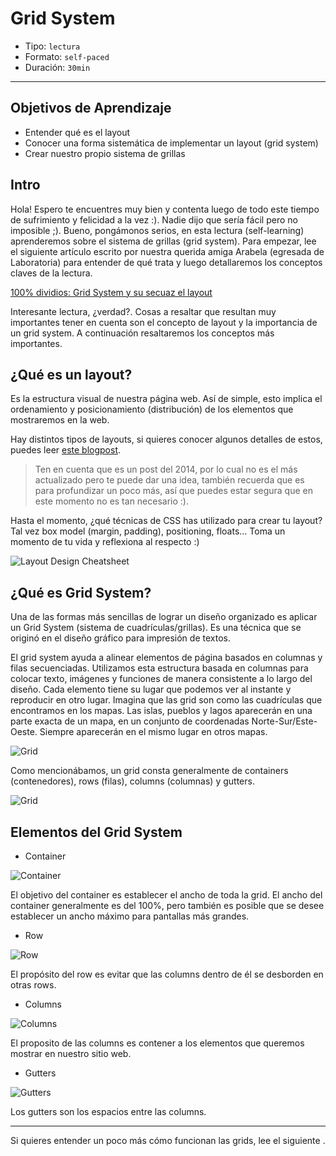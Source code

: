 # Grid System

- Tipo: `lectura`
- Formato: `self-paced`
- Duración: `30min`

***

## Objetivos de Aprendizaje

- Entender qué es el layout
- Conocer una forma sistemática de implementar un layout (grid system)
- Crear nuestro propio sistema de grillas

## Intro

Hola! Espero te encuentres muy bien y contenta luego de todo este tiempo de
sufrimiento y felicidad a la vez :). Nadie dijo que sería fácil pero no
imposible ;). Bueno, pongámonos serios, en esta lectura (self-learning)
aprenderemos sobre el sistema de grillas (grid system). Para empezar, lee el
siguiente artículo escrito por nuestra querida amiga Arabela (egresada de
Laboratoria) para entender de qué trata y luego detallaremos los conceptos
claves de la lectura.

[100% dividios: Grid System y su secuaz el layout](https://medium.com/laboratoria-how-to/cien-por-ciento-divididos-grid-system-y-su-secuaz-el-layout-545e8a90d63e)

Interesante lectura, ¿verdad?. Cosas a resaltar que resultan muy importantes
tener en cuenta son el concepto de layout y la importancia de un grid system.
A continuación resaltaremos los conceptos más importantes.

## ¿Qué es un layout?

Es la estructura visual de nuestra página web. Así de simple, esto implica el
ordenamiento y posicionamiento (distribución) de los elementos que mostraremos
en la web.

Hay distintos tipos de layouts, si quieres conocer algunos detalles de estos,
puedes leer [este blogpost](http://www.4rsoluciones.com/blog/conociendo-los-distintos-tipos-de-layout-en-diseno-web-2/).

> Ten en cuenta que es un post del 2014, por lo cual no es el más actualizado
> pero te puede dar una idea, también recuerda que es para profundizar un poco
> más, así que puedes estar segura que en este momento no es tan necesario :).

Hasta el momento, ¿qué técnicas de CSS has utilizado para crear tu layout? Tal
vez box model (margin, padding), positioning, floats... Toma un momento de tu
vida y reflexiona al respecto :)

![Layout Design Cheatsheet](https://i.pinimg.com/564x/5e/fd/1b/5efd1b49c0aa5e8e231cd00e5b1dc7de.jpg)

## ¿Qué es Grid System?

Una de las formas más sencillas de lograr un diseño organizado es aplicar un
Grid System (sistema de cuadrículas/grillas). Es una técnica que se originó en
el diseño gráfico para impresión de textos.

El grid system ayuda a alinear elementos de página basados ​​en columnas y filas
secuenciadas. Utilizamos esta estructura basada en columnas para colocar texto,
imágenes y funciones de manera consistente a lo largo del diseño. Cada elemento
tiene su lugar que podemos ver al instante y reproducir en otro lugar. Imagina
que las grid son como las cuadrículas que encontramos en los mapas. Las islas,
pueblos y lagos aparecerán en una parte exacta de un mapa, en un conjunto de
coordenadas Norte-Sur/Este-Oeste. Siempre aparecerán en el mismo lugar en otros
mapas.

![Grid](http://test.visitnorway.org/wp-content/uploads/sites/2/2013/02/Grid_3.png)

Como mencionábamos, un grid consta generalmente de containers (contenedores),
rows (filas), columns (columnas) y gutters.

![Grid](https://mdn.mozillademos.org/files/13899/grid.png)

## Elementos del Grid System

- Container

![Container](http://j4n.co/content/4-blog/10-Creating-your-own-css-grid-system/container.png)

El objetivo del container es establecer el ancho de toda la grid. El ancho del
container generalmente es del 100%, pero también es posible que se desee
establecer un ancho máximo para pantallas más grandes.

- Row

![Row](http://j4n.co/content/4-blog/10-Creating-your-own-css-grid-system/row.png)

El propósito del row es evitar que las columns dentro de él se desborden en
otras rows.

- Columns

![Columns](http://j4n.co/content/4-blog/10-Creating-your-own-css-grid-system/column.png)

El proposito de las columns es contener a los elementos que queremos mostrar en
nuestro sitio web.

- Gutters

![Gutters](http://j4n.co/content/4-blog/10-Creating-your-own-css-grid-system/column-gutters.png)

Los gutters son los espacios entre las columns.

- - -

Si quieres entender un poco más cómo funcionan las grids, lee el siguiente .
